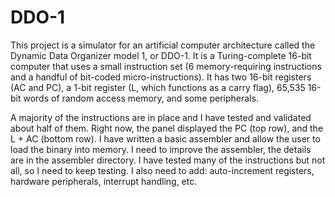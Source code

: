 # DDO-1

This project is a simulator for an artificial computer architecture called the
Dynamic Data Organizer model 1, or DDO-1. It is a Turing-complete 16-bit computer
that uses a small instruction set (6 memory-requiring instructions and a handful
of bit-coded micro-instructions). It has two 16-bit registers (AC and PC), a 
1-bit register (L, which functions as a carry flag), 65,535 16-bit words of
random access memory, and some peripherals. 

A majority of the instructions are in place and I have tested and validated
about half of them. Right now, the panel displayed the PC (top row), and the
L + AC (bottom row). I have written a basic assembler and allow the user to
load the binary into memory. I need to improve the assembler, the details are
in the assembler directory. I have tested many of the instructions but not all,
so I need to keep testing. I also need to add: auto-increment registers,
hardware peripherals, interrupt handling, etc.